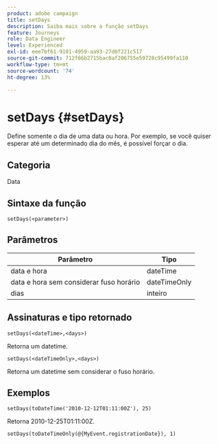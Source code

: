 ```yaml
---
product: adobe campaign
title: setDays
description: Saiba mais sobre a função setDays
feature: Journeys
role: Data Engineer
level: Experienced
exl-id: eee7bf61-9101-4959-aa93-27d0f221c517
source-git-commit: 712f66b2715bac0af206755e59728c95499fa110
workflow-type: tm+mt
source-wordcount: '74'
ht-degree: 13%

---
```


# setDays {#setDays}

Define somente o dia de uma data ou hora. Por exemplo, se você quiser esperar até um determinado dia do mês, é possível forçar o dia.

## Categoria

Data

## Sintaxe da função

`setDays(<parameter>)`

## Parâmetros

| Parâmetro | Tipo |
|--- |--- |
| data e hora | dateTime |
| data e hora sem considerar fuso horário | dateTimeOnly |
| dias | inteiro |

## Assinaturas e tipo retornado

`setDays(<dateTime>,<days>)`

Retorna um datetime.

`setDays(<dateTimeOnly>,<days>)`

Retorna um datetime sem considerar o fuso horário.

## Exemplos

`setDays(toDateTime('2010-12-12T01:11:00Z'), 25)`

Retorna 2010-12-25T01:11:00Z.

`setDays(toDateTimeOnly(@{MyEvent.registrationDate}), 1)`
